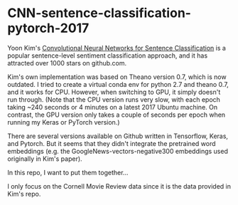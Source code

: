 # CNN-sentence-classification-pytorch-2017

Yoon Kim's [Convolutional Neural Networks for Sentence Classification](https://github.com/yoonkim/CNN_sentence) is a popular sentence-level sentiment classification approach, and it has attracted
over 1000 stars on github.com.

Kim's own implementation was based on Theano version 0.7, which is now outdated. I tried to create a virtual conda env for python 2.7 and theano 0.7, and it works for CPU. However, when switching to GPU, it simply doesn't run through. (Note that the CPU version runs very slow, with each epoch taking ~240 seconds or 4 minutes on a latest 2017 Ubuntu machine. On contrast, the GPU version only takes a couple of seconds per epoch when running my Keras or PyTorch version.)

There are several versions available on Github written in Tensorflow, Keras, and Pytorch. But it seems that they didn't integrate the pretrained word embeddings (e.g. the GoogleNews-vectors-negative300 embeddings used originally in Kim's paper).

In this repo, I want to put them together...

I only focus on the Cornell Movie Review data since it is the data provided in Kim's repo.
